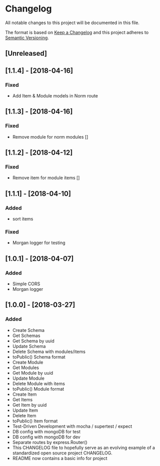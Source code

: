# Changelog
All notable changes to this project will be documented in this file.

The format is based on [Keep a Changelog](http://keepachangelog.com/en/1.0.0/)
and this project adheres to [Semantic Versioning](http://semver.org/spec/v2.0.0.html).

## [Unreleased]

## [1.1.4] - [2018-04-16]
### Fixed
- Add Item & Module models in Norm route


## [1.1.3] - [2018-04-16]
### Fixed
- Remove module for norm modules []

## [1.1.2] - [2018-04-12]
### Fixed
- Remove item for module items []

## [1.1.1] - [2018-04-10]
### Added
- sort items

### Fixed
- Morgan logger for testing

## [1.0.1] - [2018-04-07]
### Added
- Simple CORS
- Morgan logger

## [1.0.0] - [2018-03-27]
### Added
- Create Schema
- Get Schemas
- Get Schema by uuid
- Update Schema
- Delete Schema with modules/items
- toPublic() Schema format
- Create Module
- Get Modules
- Get Module by uuid
- Update Module
- Delete Module with items
- toPublic() Module format
- Create Item
- Get Items
- Get Item by uuid
- Update Item
- Delete Item
- toPublic() Item format
- Test-Driven Development with mocha / supertest / expect
- DB config with mongoDB for test
- DB config with mongoDB for dev
- Separate routes by express.Router()
- This CHANGELOG file to hopefully serve as an evolving example of a standardized open source project CHANGELOG.
- README now contains a basic info for project
